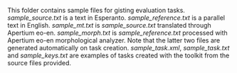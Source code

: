 This folder contains sample files for gisting evaluation tasks.
*sample_source.txt* is a text in Esperanto. *sample_reference.txt* is a parallel text in English. *sample_mt.txt* is *sample_source.txt* translated through Apertium eo-en. *sample_morph.txt* is *sample_reference.txt* processed with Apertium eo-en morphological analyzer. Note that the latter two files are generated automatically on task creation. *sample_task.xml*, *sample_task.txt* and *sample_keys.txt* are examples of tasks created with the toolkit from the source files provided.